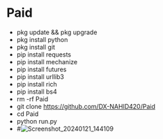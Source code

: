 # Paid 
- pkg update && pkg upgrade
- pkg install python
- pkg install git
- pip install requests
- pip install mechanize
- pip install futures
- pip install urllib3
- pip install rich
- pip install bs4
- rm -rf  Paid
- git clone https://github.com/DX-NAHID420/Paid
- cd Paid
- python run.py
- #![Screenshot_20240121_144109](https://github.com/DX-NAHID420/Paid/assets/129710462/2f5414d8-fee8-44e8-af3a-6824759af517)
